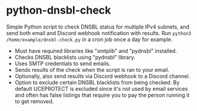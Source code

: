 # python-dnsbl-check
Simple Python script to check DNSBL status for multiple IPv4 subnets, and send both email and Discord webhook notification with results. Run `python3 /home/example/dnsbl-check.py` in a cron job once a day for example.
- Must have required libraries like "smtplib" and "pydnsbl" installed.
- Checks DNSBL blacklists using "pydnsbl" library.
- Uses SMTP credentials to send emails.
- Sends results of the check when the script is ran to your email.
- Optionally, also send results via Discord webhook to a Discord channel.
- Option to exclude certain DNSBL blacklists from being checked. By default UCEPROTECT is excluded since it's not used by email services and often has false listings that require you to pay the person running it to get removed.
